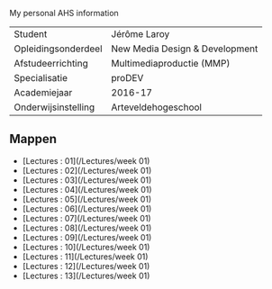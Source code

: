 My personal AHS information

|                     |                                |
| ------------------  | ------------------------------ |
| Student             | Jérôme Laroy                   |
| Opleidingsonderdeel | New Media Design & Development |
| Afstudeerrichting   | Multimediaproductie (MMP)      |
| Specialisatie       | proDEV                         |
| Academiejaar        | 2016-17                        |
| Onderwijsinstelling | Arteveldehogeschool            |          

Mappen
------

- [Lectures : 01](/Lectures/week 01)
- [Lectures : 02](/Lectures/week 01)
- [Lectures : 03](/Lectures/week 01)
- [Lectures : 04](/Lectures/week 01)
- [Lectures : 05](/Lectures/week 01)
- [Lectures : 06](/Lectures/week 01)
- [Lectures : 07](/Lectures/week 01)
- [Lectures : 08](/Lectures/week 01)
- [Lectures : 09](/Lectures/week 01)
- [Lectures : 10](/Lectures/week 01)
- [Lectures : 11](/Lectures/week 01)
- [Lectures : 12](/Lectures/week 01)
- [Lectures : 13](/Lectures/week 01)

